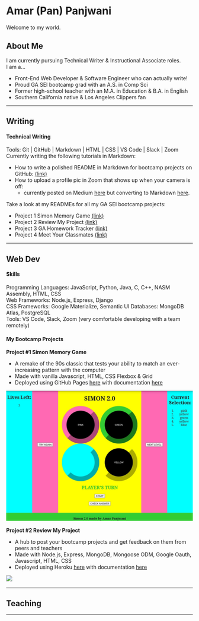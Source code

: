 # Amar (Pan) Panjwani
Welcome to my world.    

## About Me

I am currently pursuing Technical Writer & Instructional Associate roles.   
I am a...
- Front-End Web Developer & Software Engineer who can actually write!
- Proud GA SEI bootcamp grad with an A.S. in Comp Sci
- Former high-school teacher with an M.A. in Education & B.A. in English
- Southern California native & Los Angeles Clippers fan 

---

## Writing

#### Technical Writing
Tools: Git | GitHub | Markdown | HTML | CSS | VS Code | Slack | Zoom   
Currently writing the following tutorials in Markdown:   

- How to write a polished README in Markdown for bootcamp projects on GitHub: [(link)](https://github.com/amarpan/readme-writing-tutorial) 
- How to upload a profile pic in Zoom that shows up when your camera is off:
    - currently posted on Medium [here](https://medium.com/@amarpan) but converting to Markdown [here](https://github.com/amarpan/setting-up-a-zoom-profile-pic-tutorial).

Take a look at my READMEs for all my GA SEI bootcamp projects:
- Project 1 Simon Memory Game [(link)](https://github.com/amarpan/simon-game)
- Project 2 Review My Project [(link)](https://github.com/amarpan/review-my-project)
- Project 3 GA Homework Tracker [(link)](https://github.com/amarpan/hw-tracker)
- Project 4 Meet Your Classmates [(link)](https://github.com/amarpan/meet-your-classmates)

---
## Web Dev

#### Skills
Programming Languages: JavaScript, Python, Java, C, C++, NASM Assembly, HTML, CSS   
Web Frameworks: Node.js, Express, Django   
CSS Frameworks: Google Materialize, Semantic UI
Databases: MongoDB Atlas, PostgreSQL   
Tools: VS Code, Slack, Zoom (very comfortable developing with a team remotely)

#### My Bootcamp Projects
__Project #1 Simon Memory Game__
- A remake of the 90s classic that tests your ability to match an ever-increasing pattern with the computer
- Made with vanilla Javascript, HTML, CSS Flexbox & Grid
- Deployed using GitHub Pages [here](https://reviewmyproject.herokuapp.com/) with documentation [here](https://github.com/amarpan/review-my-project)   

![](https://github.com/amarpan/simon-game/raw/main/images/screenshotPlayersTurn.jpg)

__Project #2 Review My Project__
- A hub to post your bootcamp projects and get feedback on them from peers and teachers
- Made with Node.js, Express, MongoDB, Mongoose ODM, Google Oauth, Javascript, HTML, CSS
- Deployed using Heroku [here](https://reviewmyproject.herokuapp.com/) with documentation [here](https://github.com/amarpan/review-my-project)

![](https://github.com/amarpan/review-my-project/blob/main/public/images/RMPShow.jpg?raw=true)

---

## Teaching
---